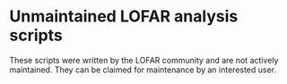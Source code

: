 # Unmaintained LOFAR analysis scripts

These scripts were written by the LOFAR community and are not actively maintained. They can be claimed for maintenance by an interested user. 
